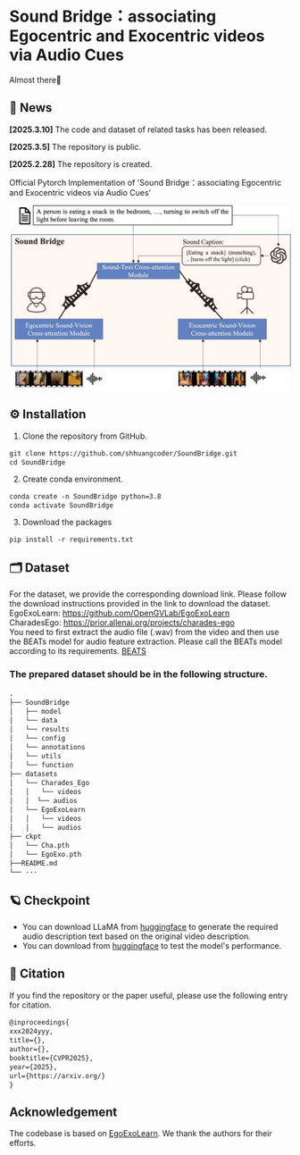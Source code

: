 # **Sound Bridge：associating Egocentric and Exocentric videos via Audio Cues**<br>
Almost there🤭



## 📢 News
**[2025.3.10]** The code and dataset of related tasks has been released.

**[2025.3.5]** The repository is public.

**[2025.2.28]** The repository is created.


Official Pytorch Implementation of 'Sound Bridge：associating Egocentric and Exocentric videos via Audio Cues'
<p align="center"><img width="650" src="images/model.png"></p>

<a name="installation"></a>
## ⚙️ Installation
1. Clone the repository from GitHub.

```shell
git clone https://github.com/shhuangcoder/SoundBridge.git
cd SoundBridge
```

2. Create conda environment.

```shell
conda create -n SoundBridge python=3.8
conda activate SoundBridge
```


3. Download the packages
```shell
pip install -r requirements.txt
```

## 🗂️ Dataset
For the dataset, we provide the corresponding download link. Please follow the download instructions provided in the link to download the dataset.<br>
EgoExoLearn: https://github.com/OpenGVLab/EgoExoLearn<br>
CharadesEgo: https://prior.allenai.org/projects/charades-ego<br>
You need to first extract the audio file (.wav) from the video and then use the BEATs model for audio feature extraction. Please call the BEATs model according to its requirements. [BEATS](https://github.com/microsoft/unilm.git)

### The prepared dataset should be in the following structure.
```
.
├── SoundBridge
│   ├── model
│   └── data
│   └── results
│   └── config
│   └── annotations
│   └── utils
│   └── function
├── datasets
│   └── Charades_Ego
│   │   └── videos
│   │  └── audios
│   └── EgoExoLearn
│   │   └── videos
│   │   └── audios
├── ckpt
│   └── Cha.pth
│   └── EgoExo.pth
├──README.md
└── ···
```


## 🪐 Checkpoint
* You can download LLaMA from [huggingface](https://huggingface.co/meta-llama/Meta-Llama-3-8B) to generate the required audio description text based on the original video description.
* You can download from [huggingface](https://huggingface.co/Sihong/SoundBridge) to test the model's performance.

## 📖 Citation
If you find the repository or the paper useful, please use the following entry for citation.
```
@inproceedings{
xxx2024yyy,
title={},
author={},
booktitle={CVPR2025},
year={2025},
url={https://arxiv.org/}
}
```

## Acknowledgement

The codebase is based on [EgoExoLearn](https://github.com/OpenGVLab/EgoExoLearn/tree/main).
We thank the authors for their efforts.

